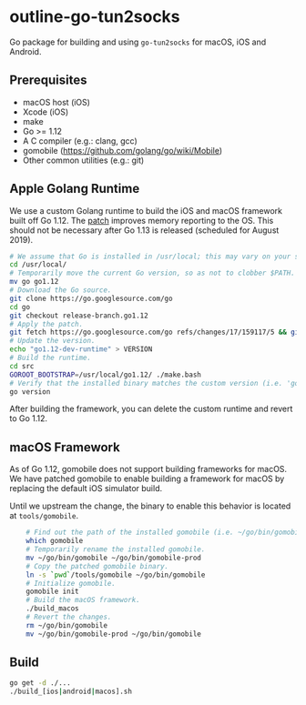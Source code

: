 # outline-go-tun2socks

Go package for building and using `go-tun2socks` for macOS, iOS and Android.

## Prerequisites

- macOS host (iOS)
- Xcode (iOS)
- make
- Go >= 1.12
- A C compiler (e.g.: clang, gcc)
- gomobile (https://github.com/golang/go/wiki/Mobile)
- Other common utilities (e.g.: git)

## Apple Golang Runtime

We use a custom Golang runtime to build the iOS and macOS framework built off Go 1.12. The [patch](https://go-review.googlesource.com/c/go/+/159117) improves memory reporting to the OS. This should not be necessary after Go 1.13 is released (scheduled for August 2019).

```bash
# We assume that Go is installed in /usr/local; this may vary on your system.
cd /usr/local/
# Temporarily move the current Go version, so as not to clobber $PATH.
mv go go1.12
# Download the Go source.
git clone https://go.googlesource.com/go
cd go
git checkout release-branch.go1.12
# Apply the patch.
git fetch https://go.googlesource.com/go refs/changes/17/159117/5 && git cherry-pick FETCH_HEAD
# Update the version.
echo "go1.12-dev-runtime" > VERSION
# Build the runtime.
cd src
GOROOT_BOOTSTRAP=/usr/local/go1.12/ ./make.bash
# Verify that the installed binary matches the custom version (i.e. 'go version go1.12-dev-runtime darwin/amd64').
go version
```

After building the framework, you can delete the custom runtime and revert to Go 1.12.

## macOS Framework

As of Go 1.12, gomobile does not support building frameworks for macOS. We have patched gomobile to enable building a framework for macOS by replacing the default iOS simulator build.

Until we upstream the change, the binary to enable this behavior is located at `tools/gomobile`.

```bash
    # Find out the path of the installed gomobile (i.e. ~/go/bin/gomobile).
    which gomobile
    # Temporarily rename the installed gomobile.
    mv ~/go/bin/gomobile ~/go/bin/gomobile-prod
    # Copy the patched gomobile binary.
    ln -s `pwd`/tools/gomobile ~/go/bin/gomobile
    # Initialize gomobile.
    gomobile init
    # Build the macOS framework.
    ./build_macos
    # Revert the changes.
    rm ~/go/bin/gomobile
    mv ~/go/bin/gomobile-prod ~/go/bin/gomobile
```

## Build
```bash
go get -d ./...
./build_[ios|android|macos].sh
```